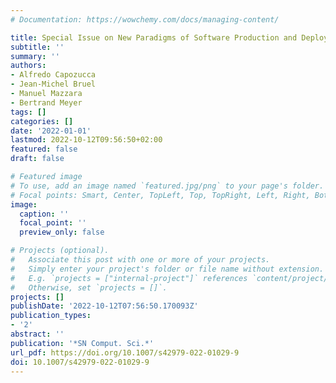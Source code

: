 ```yaml
---
# Documentation: https://wowchemy.com/docs/managing-content/

title: Special Issue on New Paradigms of Software Production and Deployment
subtitle: ''
summary: ''
authors:
- Alfredo Capozucca
- Jean-Michel Bruel
- Manuel Mazzara
- Bertrand Meyer
tags: []
categories: []
date: '2022-01-01'
lastmod: 2022-10-12T09:56:50+02:00
featured: false
draft: false

# Featured image
# To use, add an image named `featured.jpg/png` to your page's folder.
# Focal points: Smart, Center, TopLeft, Top, TopRight, Left, Right, BottomLeft, Bottom, BottomRight.
image:
  caption: ''
  focal_point: ''
  preview_only: false

# Projects (optional).
#   Associate this post with one or more of your projects.
#   Simply enter your project's folder or file name without extension.
#   E.g. `projects = ["internal-project"]` references `content/project/deep-learning/index.md`.
#   Otherwise, set `projects = []`.
projects: []
publishDate: '2022-10-12T07:56:50.170093Z'
publication_types:
- '2'
abstract: ''
publication: '*SN Comput. Sci.*'
url_pdf: https://doi.org/10.1007/s42979-022-01029-9
doi: 10.1007/s42979-022-01029-9
---
```

